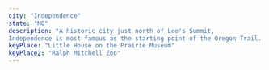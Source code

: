 ```yaml
---
city: "Independence"
state: "MO"
description: "A historic city just north of Lee's Summit,
Independence is most famous as the starting point of the Oregon Trail. It's also home to the Harry S. Truman National Historic Site and Truman Presidential Library and Museum."
keyPlace: "Little House on the Prairie Museum"
keyPlace2: "Ralph Mitchell Zoo"
---
```

